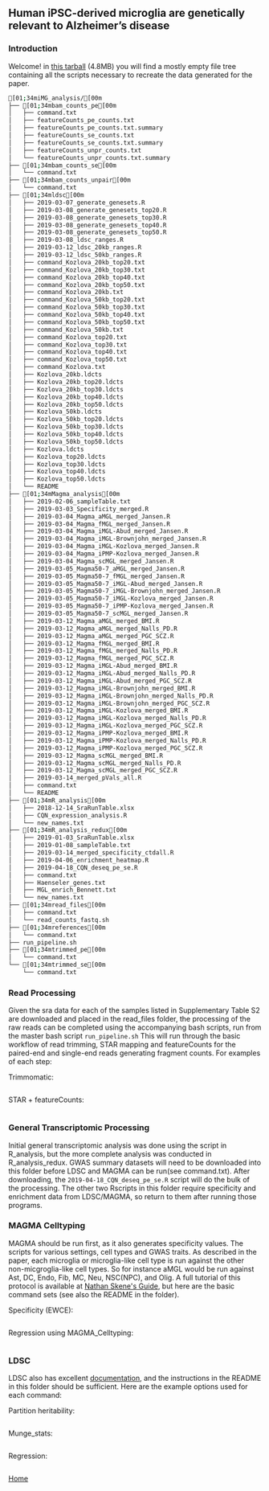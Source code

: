 ## Human iPSC-derived microglia are genetically relevant to Alzheimer’s disease

### Introduction
Welcome! in <a href="_data/iMG_analysis.tar.gz" download="download">this tarball</a> (4.8MB) you will find a mostly empty file tree containing all the scripts necessary to recreate the data generated for the paper.

```sh
[01;34miMG_analysis/[00m
├── [01;34mbam_counts_pe[00m
│   ├── command.txt
│   ├── featureCounts_pe_counts.txt
│   ├── featureCounts_pe_counts.txt.summary
│   ├── featureCounts_se_counts.txt
│   ├── featureCounts_se_counts.txt.summary
│   ├── featureCounts_unpr_counts.txt
│   └── featureCounts_unpr_counts.txt.summary
├── [01;34mbam_counts_se[00m
│   └── command.txt
├── [01;34mbam_counts_unpair[00m
│   └── command.txt
├── [01;34mldsc[00m
│   ├── 2019-03-07_generate_genesets.R
│   ├── 2019-03-08_generate_genesets_top20.R
│   ├── 2019-03-08_generate_genesets_top30.R
│   ├── 2019-03-08_generate_genesets_top40.R
│   ├── 2019-03-08_generate_genesets_top50.R
│   ├── 2019-03-08_ldsc_ranges.R
│   ├── 2019-03-12_ldsc_20kb_ranges.R
│   ├── 2019-03-12_ldsc_50kb_ranges.R
│   ├── command_Kozlova_20kb_top20.txt
│   ├── command_Kozlova_20kb_top30.txt
│   ├── command_Kozlova_20kb_top40.txt
│   ├── command_Kozlova_20kb_top50.txt
│   ├── command_Kozlova_20kb.txt
│   ├── command_Kozlova_50kb_top20.txt
│   ├── command_Kozlova_50kb_top30.txt
│   ├── command_Kozlova_50kb_top40.txt
│   ├── command_Kozlova_50kb_top50.txt
│   ├── command_Kozlova_50kb.txt
│   ├── command_Kozlova_top20.txt
│   ├── command_Kozlova_top30.txt
│   ├── command_Kozlova_top40.txt
│   ├── command_Kozlova_top50.txt
│   ├── command_Kozlova.txt
│   ├── Kozlova_20kb.ldcts
│   ├── Kozlova_20kb_top20.ldcts
│   ├── Kozlova_20kb_top30.ldcts
│   ├── Kozlova_20kb_top40.ldcts
│   ├── Kozlova_20kb_top50.ldcts
│   ├── Kozlova_50kb.ldcts
│   ├── Kozlova_50kb_top20.ldcts
│   ├── Kozlova_50kb_top30.ldcts
│   ├── Kozlova_50kb_top40.ldcts
│   ├── Kozlova_50kb_top50.ldcts
│   ├── Kozlova.ldcts
│   ├── Kozlova_top20.ldcts
│   ├── Kozlova_top30.ldcts
│   ├── Kozlova_top40.ldcts
│   ├── Kozlova_top50.ldcts
│   └── README
├── [01;34mMagma_analysis[00m
│   ├── 2019-02-06_sampleTable.txt
│   ├── 2019-03-03_Specificity_merged.R
│   ├── 2019-03-04_Magma_aMGL_merged_Jansen.R
│   ├── 2019-03-04_Magma_fMGL_merged_Jansen.R
│   ├── 2019-03-04_Magma_iMGL-Abud_merged_Jansen.R
│   ├── 2019-03-04_Magma_iMGL-Brownjohn_merged_Jansen.R
│   ├── 2019-03-04_Magma_iMGL-Kozlova_merged_Jansen.R
│   ├── 2019-03-04_Magma_iPMP-Kozlova_merged_Jansen.R
│   ├── 2019-03-04_Magma_scMGL_merged_Jansen.R
│   ├── 2019-03-05_Magma50-7_aMGL_merged_Jansen.R
│   ├── 2019-03-05_Magma50-7_fMGL_merged_Jansen.R
│   ├── 2019-03-05_Magma50-7_iMGL-Abud_merged_Jansen.R
│   ├── 2019-03-05_Magma50-7_iMGL-Brownjohn_merged_Jansen.R
│   ├── 2019-03-05_Magma50-7_iMGL-Kozlova_merged_Jansen.R
│   ├── 2019-03-05_Magma50-7_iPMP-Kozlova_merged_Jansen.R
│   ├── 2019-03-05_Magma50-7_scMGL_merged_Jansen.R
│   ├── 2019-03-12_Magma_aMGL_merged_BMI.R
│   ├── 2019-03-12_Magma_aMGL_merged_Nalls_PD.R
│   ├── 2019-03-12_Magma_aMGL_merged_PGC_SCZ.R
│   ├── 2019-03-12_Magma_fMGL_merged_BMI.R
│   ├── 2019-03-12_Magma_fMGL_merged_Nalls_PD.R
│   ├── 2019-03-12_Magma_fMGL_merged_PGC_SCZ.R
│   ├── 2019-03-12_Magma_iMGL-Abud_merged_BMI.R
│   ├── 2019-03-12_Magma_iMGL-Abud_merged_Nalls_PD.R
│   ├── 2019-03-12_Magma_iMGL-Abud_merged_PGC_SCZ.R
│   ├── 2019-03-12_Magma_iMGL-Brownjohn_merged_BMI.R
│   ├── 2019-03-12_Magma_iMGL-Brownjohn_merged_Nalls_PD.R
│   ├── 2019-03-12_Magma_iMGL-Brownjohn_merged_PGC_SCZ.R
│   ├── 2019-03-12_Magma_iMGL-Kozlova_merged_BMI.R
│   ├── 2019-03-12_Magma_iMGL-Kozlova_merged_Nalls_PD.R
│   ├── 2019-03-12_Magma_iMGL-Kozlova_merged_PGC_SCZ.R
│   ├── 2019-03-12_Magma_iPMP-Kozlova_merged_BMI.R
│   ├── 2019-03-12_Magma_iPMP-Kozlova_merged_Nalls_PD.R
│   ├── 2019-03-12_Magma_iPMP-Kozlova_merged_PGC_SCZ.R
│   ├── 2019-03-12_Magma_scMGL_merged_BMI.R
│   ├── 2019-03-12_Magma_scMGL_merged_Nalls_PD.R
│   ├── 2019-03-12_Magma_scMGL_merged_PGC_SCZ.R
│   ├── 2019-03-14_merged_pVals_all.R
│   ├── command.txt
│   └── README
├── [01;34mR_analysis[00m
│   ├── 2018-12-14_SraRunTable.xlsx
│   ├── CQN_expression_analysis.R
│   └── new_names.txt
├── [01;34mR_analysis_redux[00m
│   ├── 2019-01-03_SraRunTable.xlsx
│   ├── 2019-01-08_sampleTable.txt
│   ├── 2019-03-14_merged_specificity_ctdall.R
│   ├── 2019-04-06_enrichment_heatmap.R
│   ├── 2019-04-18_CQN_deseq_pe_se.R
│   ├── command.txt
│   ├── Haenseler_genes.txt
│   ├── MGL_enrich_Bennett.txt
│   └── new_names.txt
├── [01;34mread_files[00m
│   ├── command.txt
│   └── read_counts_fastq.sh
├── [01;34mreferences[00m
│   └── command.txt
├── run_pipeline.sh
├── [01;34mtrimmed_pe[00m
│   └── command.txt
└── [01;34mtrimmed_se[00m
    └── command.txt
```


### Read Processing
Given the sra data for each of the samples listed in Supplementary Table S2 are downloaded and placed in the read_files folder, the processing of the raw reads can be completed using the accompanying bash scripts, run from the master bash script `run_pipeline.sh` This will run through the basic workflow of read trimming, STAR mapping and featureCounts for the paired-end and single-end reads generating fragment counts. For examples of each step:

Trimmomatic:
```sh
```

STAR + featureCounts:
```sh
```

### General Transcriptomic Processing
Initial general transcriptomic analysis was done using the script in R_analysis, but the more complete analysis was conducted in R_analysis_redux. GWAS summary datasets will need to be downloaded into this folder before LDSC and MAGMA can be run(see command.txt). After downloading, the `2019-04-18_CQN_deseq_pe_se.R` script will do the bulk of the processing. The other two Rscripts in this folder require specificity and enrichment data from LDSC/MAGMA, so return to them after running those programs.

### MAGMA Celltyping
MAGMA should be run first, as it also generates specificity values. The scripts for various settings, cell types and GWAS traits. As described in the paper, each microglia or microglia-like cell type is run against the other non-micgroglia-like cell types. So for instance aMGL would be run against Ast, DC, Endo, Fib, MC, Neu, NSC(NPC), and Olig. A full tutorial of this protocol is available at [Nathan Skene's Guide](https://github.com/NathanSkene/MAGMA_Celltyping), but here are the basic command sets (see also the README in the folder).

Specificity (EWCE):
```R
```

Regression using MAGMA_Celltyping:
```R
```

### LDSC
LDSC also has excellent [documentation](https://github.com/bulik/ldsc/wiki/Cell-type-specific-analyses), and the instructions in the README in this folder should be sufficient. Here are the example options used for each command:

Partition heritability:
```sh
```

Munge_stats:
```sh
```

Regression:
```sh
```



[Home](README.md)